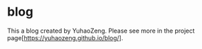 # blog
This a blog created by YuhaoZeng. Please see more in the project page[https://yuhaozeng.github.io/blog/].
